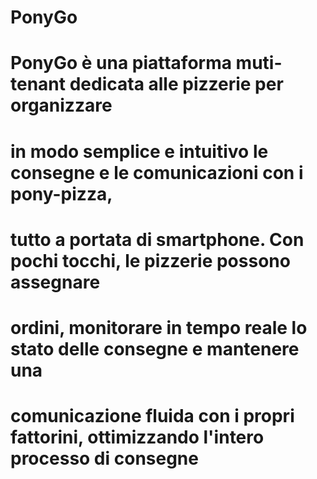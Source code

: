# PonyGo
# PonyGo è una piattaforma muti-tenant dedicata alle pizzerie per organizzare 
# in modo semplice e intuitivo le consegne e le comunicazioni con i pony-pizza,
# tutto a portata di smartphone. Con pochi tocchi, le pizzerie possono assegnare 
# ordini, monitorare in tempo reale lo stato delle consegne e mantenere una 
# comunicazione fluida con i propri fattorini, ottimizzando l'intero processo di consegne
